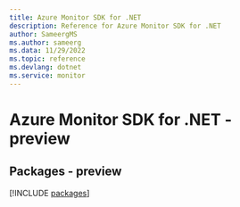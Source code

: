 ```yaml
---
title: Azure Monitor SDK for .NET
description: Reference for Azure Monitor SDK for .NET
author: SameergMS
ms.author: sameerg
ms.data: 11/29/2022
ms.topic: reference
ms.devlang: dotnet
ms.service: monitor
---
```

# Azure Monitor SDK for .NET - preview
## Packages - preview
[!INCLUDE [packages](monitor-index.md)]
